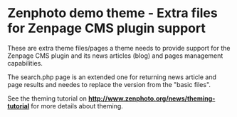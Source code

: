 Zenphoto demo theme - Extra files for Zenpage CMS plugin support
==================================

These are extra theme files/pages a theme needs to provide support for the Zenpage CMS plugin and its news articles (blog) and pages management capabilities.

The search.php page is an extended one for returning news article and page results and needes to replace the version from the "basic files".

See the theming tutorial on **http://www.zenphoto.org/news/theming-tutorial** for more details about theming.